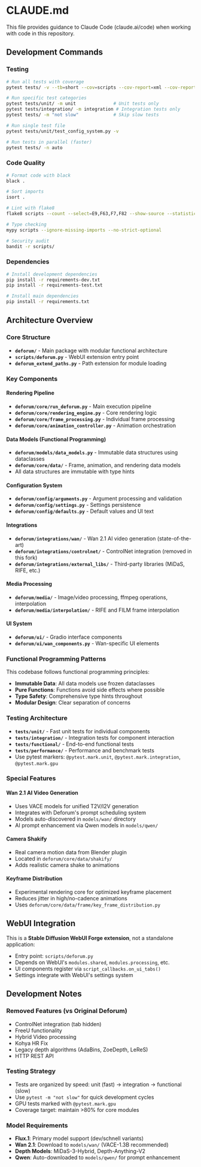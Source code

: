 # CLAUDE.md

This file provides guidance to Claude Code (claude.ai/code) when working with code in this repository.

## Development Commands

### Testing
```bash
# Run all tests with coverage
pytest tests/ -v --tb=short --cov=scripts --cov-report=xml --cov-report=html --cov-report=term-missing

# Run specific test categories
pytest tests/unit/ -m unit              # Unit tests only
pytest tests/integration/ -m integration # Integration tests only
pytest tests/ -m "not slow"             # Skip slow tests

# Run single test file
pytest tests/unit/test_config_system.py -v

# Run tests in parallel (faster)
pytest tests/ -n auto
```

### Code Quality
```bash
# Format code with black
black .

# Sort imports
isort .

# Lint with flake8
flake8 scripts --count --select=E9,F63,F7,F82 --show-source --statistics

# Type checking
mypy scripts --ignore-missing-imports --no-strict-optional

# Security audit
bandit -r scripts/
```

### Dependencies
```bash
# Install development dependencies
pip install -r requirements-dev.txt
pip install -r requirements-test.txt

# Install main dependencies 
pip install -r requirements.txt
```

## Architecture Overview

### Core Structure
- **`deforum/`** - Main package with modular functional architecture
- **`scripts/deforum.py`** - WebUI extension entry point
- **`deforum_extend_paths.py`** - Path extension for module loading

### Key Components

#### Rendering Pipeline
- **`deforum/core/run_deforum.py`** - Main execution pipeline
- **`deforum/core/rendering_engine.py`** - Core rendering logic
- **`deforum/core/frame_processing.py`** - Individual frame processing
- **`deforum/core/animation_controller.py`** - Animation orchestration

#### Data Models (Functional Programming)
- **`deforum/models/data_models.py`** - Immutable data structures using dataclasses
- **`deforum/core/data/`** - Frame, animation, and rendering data models
- All data structures are immutable with type hints

#### Configuration System
- **`deforum/config/arguments.py`** - Argument processing and validation
- **`deforum/config/settings.py`** - Settings persistence
- **`deforum/config/defaults.py`** - Default values and UI text

#### Integrations
- **`deforum/integrations/wan/`** - Wan 2.1 AI video generation (state-of-the-art)
- **`deforum/integrations/controlnet/`** - ControlNet integration (removed in this fork)
- **`deforum/integrations/external_libs/`** - Third-party libraries (MiDaS, RIFE, etc.)

#### Media Processing
- **`deforum/media/`** - Image/video processing, ffmpeg operations, interpolation
- **`deforum/media/interpolation/`** - RIFE and FILM frame interpolation

#### UI System
- **`deforum/ui/`** - Gradio interface components
- **`deforum/ui/wan_components.py`** - Wan-specific UI elements

### Functional Programming Patterns
This codebase follows functional programming principles:
- **Immutable Data**: All data models use frozen dataclasses
- **Pure Functions**: Functions avoid side effects where possible
- **Type Safety**: Comprehensive type hints throughout
- **Modular Design**: Clear separation of concerns

### Testing Architecture
- **`tests/unit/`** - Fast unit tests for individual components
- **`tests/integration/`** - Integration tests for component interaction
- **`tests/functional/`** - End-to-end functional tests
- **`tests/performance/`** - Performance and benchmark tests
- Use pytest markers: `@pytest.mark.unit`, `@pytest.mark.integration`, `@pytest.mark.gpu`

### Special Features

#### Wan 2.1 AI Video Generation
- Uses VACE models for unified T2V/I2V generation
- Integrates with Deforum's prompt scheduling system
- Models auto-discovered in `models/wan/` directory
- AI prompt enhancement via Qwen models in `models/qwen/`

#### Camera Shakify
- Real camera motion data from Blender plugin
- Located in `deforum/core/data/shakify/`
- Adds realistic camera shake to animations

#### Keyframe Distribution
- Experimental rendering core for optimized keyframe placement
- Reduces jitter in high/no-cadence animations
- Uses `deforum/core/data/frame/key_frame_distribution.py`

## WebUI Integration

This is a **Stable Diffusion WebUI Forge extension**, not a standalone application:
- Entry point: `scripts/deforum.py`
- Depends on WebUI's `modules.shared`, `modules.processing`, etc.
- UI components register via `script_callbacks.on_ui_tabs()`
- Settings integrate with WebUI's settings system

## Development Notes

### Removed Features (vs Original Deforum)
- ControlNet integration (tab hidden)
- FreeU functionality
- Hybrid Video processing  
- Kohya HR Fix
- Legacy depth algorithms (AdaBins, ZoeDepth, LeReS)
- HTTP REST API

### Testing Strategy
- Tests are organized by speed: unit (fast) → integration → functional (slow)
- Use `pytest -m "not slow"` for quick development cycles
- GPU tests marked with `@pytest.mark.gpu`
- Coverage target: maintain >80% for core modules

### Model Requirements
- **Flux.1**: Primary model support (dev/schnell variants)
- **Wan 2.1**: Download to `models/wan/` (VACE-1.3B recommended)
- **Depth Models**: MiDaS-3-Hybrid, Depth-Anything-V2
- **Qwen**: Auto-downloaded to `models/qwen/` for prompt enhancement